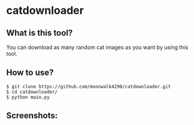 # catdownloader

## What is this tool? 
You can download as many random cat images as you want by using this tool.


## How to use?

```
$ git clone https://github.com/moonwalk4290/catdownloader.git 
$ cd catdownloader/
$ python main.py
```

## Screenshots:

